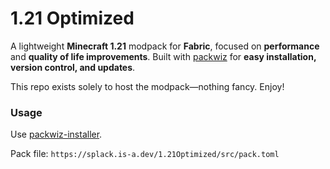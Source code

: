 # 1.21 Optimized

A lightweight **Minecraft 1.21** modpack for **Fabric**, focused on **performance** and **quality of life improvements**. Built with [packwiz](https://github.com/packwiz) for **easy installation, version control, and updates**.

This repo exists solely to host the modpack—nothing fancy. Enjoy!

### Usage

Use [packwiz-installer](https://github.com/packwiz/packwiz-installer).

Pack file: `https://splack.is-a.dev/1.21Optimized/src/pack.toml`
